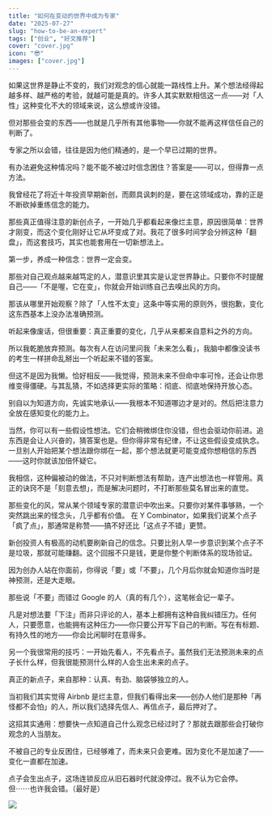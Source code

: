 ```yaml
---
title: "如何在变动的世界中成为专家"
date: "2025-07-27"
slug: "how-to-be-an-expert"
tags: ["创业", "好文推荐"]
cover: "cover.jpg"
icon: "😎"
images: ["cover.jpg"]
---
```

如果这世界是静止不变的，我们对观念的信心就能一路线性上升。某个想法经得起越多样、越严格的考验，就越可能是真的。许多人其实默默相信这一点——对「人性」这种变化不大的领域来说，这么想或许没错。



但对那些会变的东西——也就是几乎所有其他事物——你就不能再这样信任自己的判断了。



专家之所以会错，往往是因为他们精通的，是一个早已过期的世界。



有办法避免这种情况吗？能不能不被过时信念困住？答案是——可以，但得靠一点方法。



我曾经花了将近十年投资早期新创，而颇具讽刺的是，要在这领域成功，靠的正是不断砍掉重练信念的能力。



那些真正值得注意的新创点子，一开始几乎都看起来像烂主意，原因很简单：世界才刚变，而这个变化刚好让它从坏变成了对。我花了很多时间学会分辨这种「翻盘」，而这套技巧，其实也能套用在一切新想法上。



第一步，养成一种信念：世界一定会变。



那些对自己观点越来越笃定的人，潜意识里其实是认定世界静止。只要你不时提醒自己——「不是喔，它在变」，你就会开始训练自己去嗅出风的方向。



那该从哪里开始观察？除了「人性不太变」这条中等实用的原则外，很抱歉，变化这东西基本上没办法准确预测。



听起来像废话，但很重要：真正重要的变化，几乎从来都来自意料之外的方向。



所以我乾脆放弃预测。每次有人在访问里问我「未来怎么看」，我脑中都像没读书的考生一样拼命乱掰出一个听起来不错的答案。



但这不是因为我懒。恰好相反——我觉得，预测未来不但命中率可怜，还会让你思维变得僵硬。与其乱猜，不如选择更实际的策略：彻底、彻底地保持开放心态。



别自以为知道方向，先诚实地承认——我根本不知道哪边才是对的。然后把注意力全放在感知变化的能力上。



当然，你可以有一些假设性想法。它们会稍微绑住你没错，但也会驱动你前进。追东西是会让人兴奋的，猜答案也是。但你得非常有纪律，不让这些假设变成执念。
一旦别人开始把某个想法跟你绑在一起，那个想法就更可能变成你想相信的东西——这时你就该加倍怀疑它。



我相信，这种偏被动的做法，不只对判断想法有帮助，连产出想法也一样管用。真正的诀窍不是「刻意去想」，而是解决问题时，不打断那些莫名冒出来的直觉。



那些变化的风，常从某个领域专家的潜意识中吹出来。只要你对某件事够熟，一个突然跳出来的怪念头，几乎都有价值。
在 Y Combinator，如果我们说某个点子「疯了点」，那通常是称赞——搞不好还比「这点子不错」更赞。



新创投资人有极高的动机要刷新自己的信念。只要比别人早一步意识到某个点子不是垃圾，那就可能赚翻。这个回报不只是钱，更是你整个判断体系的现场验证。



因为创办人站在你面前，你得说「要」或「不要」，几个月后你就会知道你当时是神预测，还是大走眼。



那些说「不要」而错过 Google 的人（真的有几个），这笔帐会记一辈子。



凡是对想法要「下注」而非只评论的人，基本上都拥有这种自我纠错压力。任何人，只要愿意，也能拥有这种压力——你只要公开写下自己的判断。写在有标题、有持久性的地方——你会比闲聊时在意得多。



另一个我很常用的技巧：一开始先看人，不先看点子。虽然我们无法预测未来的点子长什么样，但我很能预测什么样的人会生出未来的点子。



真正的新点子，来自那种：认真、有劲、脑袋够独立的人。



当初我们其实觉得 Airbnb 是烂主意，但我们看得出来——创办人他们是那种「再怪都不会怕」的人，所以我们选择先信人、再信点子，最后押对了。



这招其实通用：想要快一点知道自己什么观念已经过时了？那就去跟那些会打破你观念的人当朋友。



不被自己的专业反困住，已经够难了，而未来只会更难。因为变化不是加速了——变化一直都在加速。



点子会生出点子，这场连锁反应从旧石器时代就没停过。我不认为它会停。
但⋯⋯也许我会错。（最好是）




![](https://prod-files-secure.s3.us-west-2.amazonaws.com/112d0858-5090-4d34-a606-b75eb8d65fd2/46476355-9cf3-4e99-9b7a-3531bc426380/1000202064.png?X-Amz-Algorithm=AWS4-HMAC-SHA256&X-Amz-Content-Sha256=UNSIGNED-PAYLOAD&X-Amz-Credential=ASIAZI2LB46672XCQAUW%2F20250825%2Fus-west-2%2Fs3%2Faws4_request&X-Amz-Date=20250825T112916Z&X-Amz-Expires=3600&X-Amz-Security-Token=IQoJb3JpZ2luX2VjEAEaCXVzLXdlc3QtMiJGMEQCICjGH6MLRsV7XMZz8YovWd95lP%2B2CeJtmUWpWzolTJTkAiAdKGnqHdNElgfHoKVs%2FXOLfLFMXyu56wuVUDY%2BWuYOqSr%2FAwhaEAAaDDYzNzQyMzE4MzgwNSIM%2F18qfXET4VtyGSywKtwDZPLOx1bbbOHZzUgv25kSIRdRol1t1qU30ReGZ2CsctlpsYK9ngQWl2drUcG2%2F523vj9chbfJfZ9xIQv5nHHwliqS368P0%2F7wH4A0xrZgNlVUv0SKrb1SpavfMwxR05S%2B%2BA4dSPCZRUtoQC2b5hkRWyReopM8pUC4jAa2Qzz7PvfyBvhzjUFnecaEnoqjH13R1SAoS4rCgOG0dCJjnr%2FGuuHq1FisMok7MbGJSoyhbvyxJjSCsK2WQrsalx6Vw1lULdV6YEK5cBSh%2Benq23SM8rv%2FgmDKzjx%2FAWSLsNNK1JqUbhiCJ1ILiC5rfesbBpb4MDFiAkbPPf3NQIGONzcmgvHxQHFnA%2BPbE5YCOe%2FA1T6VrmXydI1wlK6iwaNWdujYG%2F2a%2BYBrjlGzziqt2T8%2FINaMIfykNUOqVRrFpy02m%2Byf86whcr%2BKyc7d5f%2BuNNFxaH3%2BDzf48HbtOzp%2F0yJ79z97D1%2BtsfZFhabtBz5dtvWS8odN0buqoCwWl4pAZxf18%2BvAKqA4ZwASjMTQJH9cvPfNQw%2FJFphqf%2BH628i456RndQNBSCThIEesnYgHOQ2Tipeq3bXzpkP0YNFgTGGRxBw1BgqqJpaDMCYMyqFMBS6QIsMp154J8wSgskgw1L%2BwxQY6pgELFYTqFo2TcrTAqNKMF1fJ%2By8T2ReaLrFPCJ2eR%2FlCR7W8L3zI9Ou96W%2BBE47Nm7GuFkfddQI%2FmEHtt4uo0i1DCM2Kxh2G%2BdJ77nMWftqzqh8yac7zEcgQ%2FjkMbFGh2HuKeXmNKvbpp7LbgU5lcHMNZRBH2GZMQ5QsIH%2B1teBCcBilMfs8oVe7nziMxqEdfAO5gqnp%2FnWRpf%2B7cbI6Q0lnfArWqNGs&X-Amz-Signature=75bf2ecd1b353fcaa576bae91d33a93b077b9bc4679610dc64c266d0cf0b80dc&X-Amz-SignedHeaders=host&x-amz-checksum-mode=ENABLED&x-id=GetObject)

